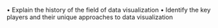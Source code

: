 • Explain the history of the field of data visualization
• Identify the key players and their unique approaches to data visualization